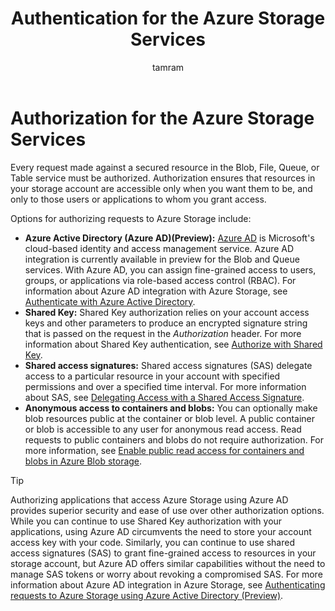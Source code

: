 ﻿---
title: "Authentication for the Azure Storage Services"
ms.custom: na
ms.date: 05/21/2018
ms.prod: azure
ms.reviewer: na
ms.service: storage
ms.suite: na
ms.tgt_pltfrm: na
ms.topic: reference
ms.author: tamram
ms.assetid: 96cec7bc-63cc-4227-920a-dddd850433c9
caps.latest.revision: 63
author: tamram
manager: jeconnoc
translation.priority.mt: 
  - de-de
  - es-es
  - fr-fr
  - it-it
  - ja-jp
  - ko-kr
  - pt-br
  - ru-ru
  - zh-cn
  - zh-tw
---
# Authorization for the Azure Storage Services

Every request made against a secured resource in the Blob, File, Queue, or Table service must be authorized. Authorization ensures that resources in your storage account are accessible only when you want them to be, and only to those users or applications to whom you grant access. 

Options for authorizing requests to Azure Storage include:

- **Azure Active Directory (Azure AD)(Preview):** [Azure AD](https://docs.microsoft.com/azure/active-directory/active-directory-whatis.md) is Microsoft's cloud-based identity and access management service. Azure AD integration is currently available in preview for the Blob and Queue services. With Azure AD, you can assign fine-grained access to users, groups, or applications via role-based access control (RBAC). For information about Azure AD integration with Azure Storage, see [Authenticate with Azure Active Directory](Authenticate-with-Azure-Active-Directory.md). 
- **Shared Key:** Shared Key authorization relies on your account access keys and other parameters to produce an encrypted signature string that is passed on the request in the *Authorization* header. For more information about Shared Key authentication, see [Authorize with Shared Key](Authorize-with-Shared-Key.md).
- **Shared access signatures:** Shared access signatures (SAS) delegate access to a particular resource in your account with specified permissions and over a specified time interval. For more information about SAS, see [Delegating Access with a Shared Access Signature](Delegating-Access-with-a-Shared-Access-Signature.md). 
- **Anonymous access to containers and blobs:** You can optionally make blob resources public at the container or blob level. A public container or blob is accessible to any user for anonymous read access. Read requests to public containers and blobs do not require authorization. For more information, see [Enable public read access for containers and blobs in Azure Blob storage](https://docs.microsoft.com/azure/storage/blobs/storage-manage-access-to-resources).

> [!TIP]
> Authorizing applications that access Azure Storage using Azure AD provides superior security and ease of use over other authorization options. While you can continue to use Shared Key authorization with your applications, using Azure AD circumvents the need to store your account access key with your code. Similarly, you can continue to use shared access signatures (SAS) to grant fine-grained access to resources in your storage account, but Azure AD offers similar capabilities without the need to manage SAS tokens or worry about revoking a compromised SAS. For more information about Azure AD integration in Azure Storage, see [Authenticating requests to Azure Storage using Azure Active Directory (Preview)](https://docs.microsoft.com/azure/storage/common/storage-authentication-aad).
  
